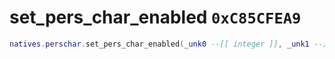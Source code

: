 # set_pers_char_enabled `0xC85CFEA9`

```lua
natives.perschar.set_pers_char_enabled(_unk0 --[[ integer ]], _unk1 --[[ integer ]])
```